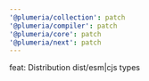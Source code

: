 ```yaml
---
'@plumeria/collection': patch
'@plumeria/compiler': patch
'@plumeria/core': patch
'@plumeria/next': patch
---
```


feat: Distribution dist/esm|cjs types
